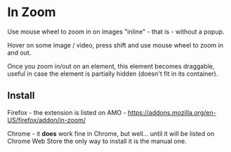 # In Zoom 

Use mouse wheel to zoom in on images "inline" - that is - without a popup.

Hover on some image / video, press shift and use mouse wheel to zoom in and out.

Once you zoom in/out on an element, this element becomes draggable, useful in case the element is partially hidden (doesn't fit in its container).

## Install

Firefox - the extension is listed on AMO - https://addons.mozilla.org/en-US/firefox/addon/in-zoom/

Chrome - it **does** work fine in Chrome, but well... until it will be listed on Chrome Web Store the only way to install it is the manual one.

<!--
## Permissions

Access your data for all websites: This is a key permission, because most of the functionality is injected in every web page you visit. 
-->